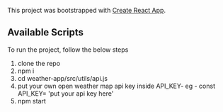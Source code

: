 This project was bootstrapped with [Create React App](https://github.com/facebook/create-react-app).

## Available Scripts

To run the project, follow the below steps

1) clone the repo
2) npm i
3) cd weather-app/src/utils/api.js
4) put your own open weather map api key inside API_KEY-  eg - const API_KEY= 'put your api key here'
5) npm start